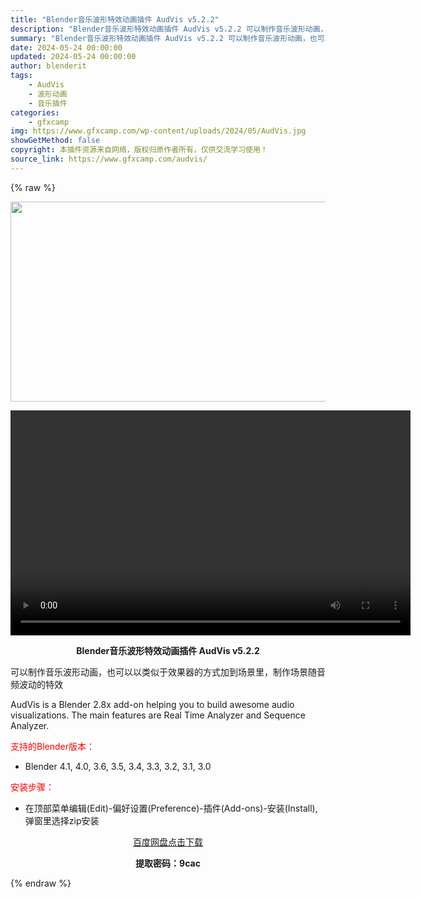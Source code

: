 ```yaml
---
title: "Blender音乐波形特效动画插件 AudVis v5.2.2"
description: "Blender音乐波形特效动画插件 AudVis v5.2.2 可以制作音乐波形动画，也可以以类似于效果器的方式加到场景里，制作场景随音频波动的特效 AudVis is a Blender 2.8x ..."
summary: "Blender音乐波形特效动画插件 AudVis v5.2.2 可以制作音乐波形动画，也可以以类似于效果器的方式加到场景里，制作场景随音频波动的特效 AudVis is a Blender 2.8x ..."
date: 2024-05-24 00:00:00
updated: 2024-05-24 00:00:00
author: blenderit
tags: 
    - AudVis
    - 波形动画
    - 音乐插件
categories:
    - gfxcamp
img: https://www.gfxcamp.com/wp-content/uploads/2024/05/AudVis.jpg
showGetMethod: false
copyright: 本插件资源来自网络，版权归原作者所有，仅供交流学习使用！
source_link: https://www.gfxcamp.com/audvis/
---
```


{% raw %}
<div><p><img decoding="async" class="aligncenter size-full wp-image-121633" src="https://www.gfxcamp.com/wp-content/uploads/2024/05/AudVis.jpg" data-src="https://www.gfxcamp.com/wp-content/uploads/2024/05/AudVis.jpg" alt="" width="640" height="320" data-srcset="https://www.gfxcamp.com/wp-content/uploads/2024/05/AudVis.jpg 640w, https://www.gfxcamp.com/wp-content/uploads/2024/05/AudVis-150x75.jpg 150w" data-sizes="(max-width: 640px) 100vw, 640px"><br>
</p><center><div style="width: 640px;" class="wp-video"><!--[if lt IE 9]><script>document.createElement('video');</script><![endif]-->
<video class="wp-video-shortcode" id="video-121632-1" width="640" height="360" preload="true" controls="controls"><source type="video/mp4" src="http://cloud.video.taobao.com/play/u/null/p/1/e/6/t/1/463940881810.mp4?_=1"></source><a href="http://cloud.video.taobao.com/play/u/null/p/1/e/6/t/1/463940881810.mp4">http://cloud.video.taobao.com/play/u/null/p/1/e/6/t/1/463940881810.mp4</a></video></div></center><p style="text-align: center;"><strong>Blender音乐波形特效动画插件 AudVis v5.2.2</strong></p><p>可以制作音乐波形动画，也可以以类似于效果器的方式加到场景里，制作场景随音频波动的特效</p><p>AudVis is a Blender 2.8x add-on helping you to build awesome audio visualizations. The main features are Real Time Analyzer and Sequence Analyzer.</p><p style="text-align: left;"><span style="color: #ff0000;">支持的Blender版本：</span></p><ul>
<li style="text-align: left;">Blender 4.1, 4.0, 3.6, 3.5, 3.4, 3.3, 3.2, 3.1, 3.0</li>
</ul><p style="text-align: left;"><span style="color: #ff0000;">安装步骤：</span></p><ul>
<li>在顶部菜单编辑(Edit)-偏好设置(Preference)-插件(Add-ons)-安装(Install),弹窗里选择zip安装</li>
</ul><p style="text-align: center;"><a class="maxbutton-3 maxbutton maxbutton-baidu" target="_blank" rel="noopener" href="https://pan.baidu.com/s/1uVAH1ilT7BGNTJiw12OzMA?pwd=9cac"><span class="mb-text">百度网盘点击下载</span></a></p><p style="text-align: center;"><strong>提取密码：9cac</strong></p></div>
<div style="display: none">gfxcamp</div>
{% endraw %}